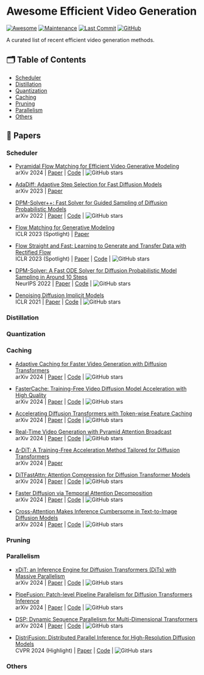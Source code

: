 # Awesome Efficient Video Generation

<p>

[![Awesome](https://cdn.rawgit.com/sindresorhus/awesome/d7305f38d29fed78fa85652e3a63e154dd8e8829/media/badge.svg)](https://github.com/sindresorhus/awesome)
[![Maintenance](https://img.shields.io/badge/maintained%3F-yes-green.svg)](https://github.com/Naereen/StrapDown.js/graphs/commit-activity)
[![Last Commit](https://img.shields.io/github/last-commit/xuyang-liu16/Awesome-Diffusion-Acceleration.svg?style=flat&color=orange)](https://github.com/xuyang-liu16/Awesome-Diffusion-Acceleration)
[![GitHub](https://img.shields.io/github/stars/NUS-HPC-AI-Lab/Awesome-Efficient-Video-Generation.svg?style=social)](https://github.com/NUS-HPC-AI-Lab/Awesome-Efficient-Video-Generation.git)  

</p>

A curated list of recent efficient video generation methods.

## 🗂️ Table of Contents
- [Scheduler](#scheduler)
- [Distillation](#distillation)
- [Quantization](#quantization)
- [Caching](#caching)
- [Pruning](#pruning)
- [Parallelism](#parallelism)
- [Others](#others)

## 📄 Papers

### Scheduler

* [Pyramidal Flow Matching for Efficient Video Generative Modeling](https://arxiv.org/abs/2410.05954) \
arXiv 2024 | [Paper](https://arxiv.org/abs/2410.05954) | [Code](https://github.com/jy0205/Pyramid-Flow) | ![GitHub stars](https://img.shields.io/github/stars/jy0205/Pyramid-Flow?style=social)

* [AdaDiff: Adaptive Step Selection for Fast Diffusion Models](https://arxiv.org/pdf/2311.14768) \
arXiv 2023 | [Paper](https://arxiv.org/pdf/2311.14768)

* [DPM-Solver++: Fast Solver for Guided Sampling of Diffusion Probabilistic Models](https://arxiv.org/abs/2211.01095) \
arXiv 2022 | [Paper](https://arxiv.org/abs/2211.01095) | [Code](https://github.com/LuChengTHU/dpm-solver) | ![GitHub stars](https://img.shields.io/github/stars/LuChengTHU/dpm-solver?style=social)

* [Flow Matching for Generative Modeling](https://arxiv.org/abs/2210.02747) \
ICLR 2023 (Spotlight) | [Paper](https://arxiv.org/abs/2210.02747)

* [Flow Straight and Fast: Learning to Generate and Transfer Data with Rectified Flow](https://arxiv.org/abs/2209.03003) \
ICLR 2023 (Spotlight) | [Paper](https://arxiv.org/abs/2209.03003) | [Code](https://github.com/gnobitab/RectifiedFlow) | ![GitHub stars](https://img.shields.io/github/stars/gnobitab/RectifiedFlow?style=social)

* [DPM-Solver: A Fast ODE Solver for Diffusion Probabilistic Model Sampling in Around 10 Steps](https://arxiv.org/abs/2206.00927) \
NeurIPS 2022 | [Paper](https://arxiv.org/abs/2206.00927) | [Code](https://github.com/LuChengTHU/dpm-solver) | ![GitHub stars](https://img.shields.io/github/stars/LuChengTHU/dpm-solver?style=social)

* [Denoising Diffusion Implicit Models](https://arxiv.org/pdf/2010.02502) \
ICLR 2021 | [Paper](https://arxiv.org/pdf/2010.02502) | [Code](https://github.com/ermongroup/ddim) | ![GitHub stars](https://img.shields.io/github/stars/ermongroup/ddim?style=social)

### Distillation


### Quantization


### Caching

* [Adaptive Caching for Faster Video Generation with Diffusion Transformers](https://arxiv.org/abs/2411.02397) \
arXiv 2024 | [Paper](https://arxiv.org/abs/2411.02397) | [Code](https://github.com/Shenyi-Z/ToCa) | ![GitHub stars](https://img.shields.io/github/stars/Shenyi-Z/ToCa?style=social)

* [FasterCache: Training-Free Video Diffusion Model Acceleration with High Quality](https://arxiv.org/abs/2410.19355) \
arXiv 2024 | [Paper](https://arxiv.org/abs/2410.19355) | [Code](https://github.com/Vchitect/FasterCache) | ![GitHub stars](https://img.shields.io/github/stars/Vchitect/FasterCache?style=social)

* [Accelerating Diffusion Transformers with Token-wise Feature Caching](https://arxiv.org/abs/2410.05317) \
arXiv 2024 | [Paper](https://arxiv.org/abs/2410.05317) | [Code](https://github.com/AdaCache-DiT/AdaCache) | ![GitHub stars](https://img.shields.io/github/stars/AdaCache-DiT/AdaCache?style=social)

* [Real-Time Video Generation with Pyramid Attention Broadcast](https://arxiv.org/abs/2408.12588) \
arXiv 2024 | [Paper](https://arxiv.org/abs/2408.12588) | [Code](https://github.com/NUS-HPC-AI-Lab/VideoSys) | ![GitHub stars](https://img.shields.io/github/stars/NUS-HPC-AI-Lab/VideoSys?style=social)

* [∆-DiT: A Training-Free Acceleration Method Tailored for Diffusion Transformers](https://arxiv.org/abs/2406.01125) \
arXiv 2024 | [Paper](https://arxiv.org/abs/2406.01125)

* [DiTFastAttn: Attention Compression for Diffusion Transformer Models](https://arxiv.org/abs/2406.08552) \
arXiv 2024 | [Paper](https://arxiv.org/abs/2406.08552) | [Code](https://github.com/thu-nics/DiTFastAttn) | ![GitHub stars](https://img.shields.io/github/stars/thu-nics/DiTFastAttn?style=social)

* [Faster Diffusion via Temporal Attention Decomposition](https://arxiv.org/abs/2404.02747v2) \
arXiv 2024 | [Paper](https://arxiv.org/abs/2404.02747v2) | [Code](https://github.com/HaozheLiu-ST/T-GATE) | ![GitHub stars](https://img.shields.io/github/stars/HaozheLiu-ST/T-GATE?style=social)

* [Cross-Attention Makes Inference Cumbersome in Text-to-Image Diffusion Models](https://arxiv.org/abs/2404.02747v1) \
arXiv 2024 | [Paper](https://arxiv.org/abs/2404.02747v1) | [Code](https://github.com/HaozheLiu-ST/T-GATE) | ![GitHub stars](https://img.shields.io/github/stars/HaozheLiu-ST/T-GATE?style=social)


### Pruning


### Parallelism

* [xDiT: an Inference Engine for Diffusion Transformers (DiTs) with Massive Parallelism](https://arxiv.org/abs/2405.14430) \
arXiv 2024 | [Paper](https://arxiv.org/abs/2405.14430) | [Code](https://github.com/xdit-project/xDiT) | ![GitHub stars](https://img.shields.io/github/stars/xdit-project/xDiT?style=social)

* [PipeFusion: Patch-level Pipeline Parallelism for Diffusion Transformers Inference](https://arxiv.org/abs/2405.14430) \
arXiv 2024 | [Paper](https://arxiv.org/abs/2405.14430) | [Code](https://github.com/xdit-project/xDiT) | ![GitHub stars](https://img.shields.io/github/stars/xdit-project/xDiT?style=social)

* [DSP: Dynamic Sequence Parallelism for Multi-Dimensional Transformers](https://arxiv.org/abs/2403.10266) \
arXiv 2024 | [Paper](https://arxiv.org/abs/2403.10266) | [Code](https://github.com/NUS-HPC-AI-Lab/VideoSys) | ![GitHub stars](https://img.shields.io/github/stars/NUS-HPC-AI-Lab/VideoSys?style=social)

* [DistriFusion: Distributed Parallel Inference for High-Resolution Diffusion Models](https://arxiv.org/abs/2402.19481) \
CVPR 2024 (Highlight) | [Paper](https://arxiv.org/abs/2402.19481) | [Code](https://github.com/mit-han-lab/distrifuser) | ![GitHub stars](https://img.shields.io/github/stars/mit-han-lab/distrifuser?style=social)



### Others
